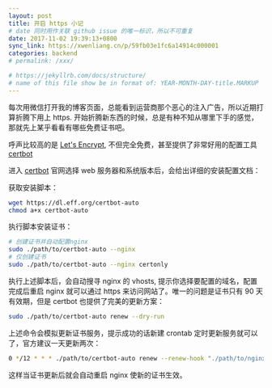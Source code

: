 ```yaml
---
layout: post
title: 开启 https 小记
# date 同时用作关联 github issue 的唯一标识，所以不可重复
date: 2017-11-02 19:39:13+0800
sync_link: https://xwenliang.cn/p/59fb03e1fc6a14914c000001
categories: backend
# permalink: /xxx/

# https://jekyllrb.com/docs/structure/
# name of this file show be in format of: YEAR-MONTH-DAY-title.MARKUP
---
```



每次用微信打开我的博客页面，总能看到运营商那个恶心的注入广告，所以近期打算折腾下用上 https. 开始折腾新东西的时候，总是有种不知从哪里下手的感觉，那就先上某乎看看有哪些免费证书吧。  

呼声比较高的是 [Let's Encrypt](https://letsencrypt.org/), 不但完全免费，甚至提供了非常好用的配置工具 [certbot](https://certbot.eff.org/)  

进入 [certbot](https://certbot.eff.org/) 官网选择 web 服务器和系统版本后，会给出详细的安装配置文档：  

获取安装脚本：  

```bash
wget https://dl.eff.org/certbot-auto
chmod a+x certbot-auto
```

执行脚本安装证书：  

```bash
# 创建证书并自动配置nginx
sudo ./path/to/certbot-auto --nginx
# 仅创建证书
sudo ./path/to/certbot-auto --nginx certonly
```

执行上述脚本后，会自动搜寻 nginx 的 vhosts, 提示你选择要配置的域名，配置完成后重启 nginx 就可以通过 https 来访问网站了。唯一的问题是证书只有 90 天有效期，但是 certbot 也提供了完美的更新方案：  

```bash
sudo ./path/to/certbot-auto renew --dry-run
```

上述命令会模拟更新证书服务，提示成功的话新建 crontab 定时更新服务就可以了，官方建议一天更新两次：  

```bash
0 */12 * * * ./path/to/certbot-auto renew --renew-hook "./path/to/nginx -s reload"
```

这样当证书更新后就会自动重启 nginx 使新的证书生效。  

